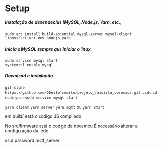 # Setup

##### Instalação de dependecias (MySQL, Node.js, Yarn, etc.)
```sudo apt install build-essential mysql-server mysql-client libmysqlclient-dev nodejs yarn```

##### Inicia o MySQL sempre que iniciar o linux
```
sudo service mysql start
systemctl enable mysql
```

##### Download e instalação
```git clone https://github.com/ODevBolsomito/projeto_fascista_opressor.git ccdc```
```cd ccdc```
```yarn```
```sudo service mysql start```

```yarn client```
```yarn server```
```yarn mqtt```
ou
```yarn start```

em build/ está o codigo JS compilado

No src/firmware está o codigo da nodemcu
É necessário alterar a configuração da rede

ssid
password
mqtt_server